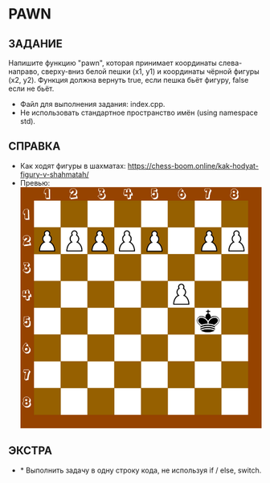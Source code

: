 # PAWN

## ЗАДАНИЕ
Напишите функцию "pawn", которая принимает координаты слева-направо, сверху-вниз белой пешки (x1, y1) 
и координаты чёрной фигуры (x2, y2). Функция должна вернуть true, если пешка бьёт фигуру, false если не бьёт.

- Файл для выполнения задания: index.cpp.
- Не использовать стандартное пространство имён (using namespace std).

## СПРАВКА
- Как ходят фигуры в шахматах: https://chess-boom.online/kak-hodyat-figury-v-shahmatah/
- Превью: ![preview](./preview.jpg)

## ЭКСТРА
- \* Выполнить задачу в одну строку кода, не используя if / else, switch.